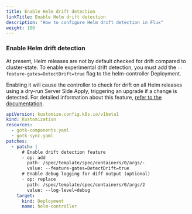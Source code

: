 ```yaml
---
title: Enable Helm drift detection
linkTitle: Enable Helm drift detection
description: "How to configure Helm drift detection in Flux"
weight: 100
---
```


### Enable Helm drift detection

At present, Helm releases are not by default checked for drift compared to
cluster-state. To enable experimental drift detection, you must add the
`--feature-gates=DetectDrift=true` flag to the helm-controller Deployment.

Enabling it will cause the controller to check for drift on all Helm releases
using a dry-run Server Side Apply, triggering an upgrade if a change is detected.
For detailed information about this feature, [refer to the
documentation](/flux/components/helm/).

```yaml
apiVersion: kustomize.config.k8s.io/v1beta1
kind: Kustomization
resources:
  - gotk-components.yaml
  - gotk-sync.yaml
patches:
  - patch: |
      # Enable drift detection feature
      - op: add
        path: /spec/template/spec/containers/0/args/-
        value: --feature-gates=DetectDrift=true
      # Enable debug logging for diff output (optional)
      - op: replace
        path: /spec/template/spec/containers/0/args/2
        value: --log-level=debug
    target:
      kind: Deployment
      name: helm-controller
```


